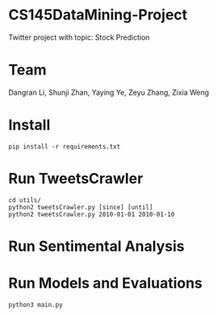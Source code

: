 # CS145DataMining-Project
Twitter project with topic: Stock Prediction 

# Team 
Dangran Li, Shunji Zhan, Yaying Ye, Zeyu Zhang, Zixia Weng

# Install
    pip install -r requirements.txt

# Run TweetsCrawler
    cd utils/
    python2 tweetsCrawler.py [since] [until]
    python2 tweetsCrawler.py 2010-01-01 2010-01-10

# Run Sentimental Analysis
    

# Run Models and Evaluations
    python3 main.py

